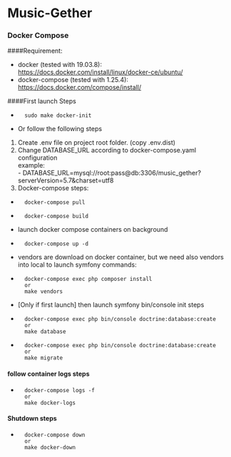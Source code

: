 # Music-Gether
### Docker Compose

####Requirement:
- docker (tested with 19.03.8): https://docs.docker.com/install/linux/docker-ce/ubuntu/
- docker-compose (tested with 1.25.4): https://docs.docker.com/compose/install/

####First launch Steps
-       sudo make docker-init
-   Or follow the following steps

1.    Create .env file on project root folder. (copy .env.dist)
2.    Change DATABASE_URL according to docker-compose.yaml configuration  
    example:  
    -       DATABASE_URL=mysql://root:pass@db:3306/music_gether?serverVersion=5.7&charset=utf8
3.   Docker-compose steps:  
-       docker-compose pull
-       docker-compose build
-   launch docker compose containers on background
-       docker-compose up -d
- vendors are download on docker container, but we need also vendors into local to launch symfony commands:  
-       docker-compose exec php composer install
        or
        make vendors
- [Only if first launch] then launch symfony bin/console init steps  
-       docker-compose exec php bin/console doctrine:database:create
        or
        make database
-       docker-compose exec php bin/console doctrine:database:create
        or
        make migrate
        
#### follow container logs steps
-       docker-compose logs -f
        or
        make docker-logs

#### Shutdown steps
-       docker-compose down
        or
        make docker-down

